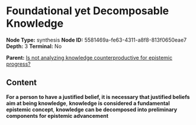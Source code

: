 # Foundational yet Decomposable Knowledge

**Node Type:** synthesis
**Node ID:** 5581469a-fe63-4311-a8f8-813f0650eae7
**Depth:** 3
**Terminal:** No

**Parent:** [Is not analyzing knowledge counterproductive for epistemic progress?](is-not-analyzing-knowledge-counterproductive-for-epistemic-progress.md)

## Content

**For a person to have a justified belief, it is necessary that justified beliefs aim at being knowledge**, **knowledge is considered a fundamental epistemic concept**, **knowledge can be decomposed into preliminary components for epistemic advancement**
